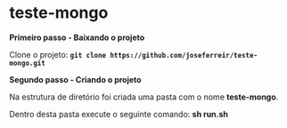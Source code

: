 # teste-mongo

**Primeiro passo - Baixando o projeto**

Clone o projeto: **`git clone https://github.com/joseferreir/teste-mongo.git`**

**Segundo passo - Criando o projeto**

Na estrutura de diretório foi criada uma pasta com o nome  **teste-mongo**.

Dentro desta pasta execute o seguinte comando:
  **sh run.sh**


